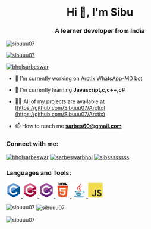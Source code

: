 <h1 align="center">Hi 👋, I'm Sibu</h1>
<h3 align="center">A learner developer from India</h3>

<p align="left"> <img src="https://komarev.com/ghpvc/?username=sibuuu07&label=Profile%20views&color=0e75b6&style=flat" alt="sibuuu07" /> </p>

<p align="left"> <a href="https://github.com/ryo-ma/github-profile-trophy"><img src="https://github-profile-trophy.vercel.app/?username=sibuuu07" alt="sibuuu07" /></a> </p>

<p align="left"> <a href="https://twitter.com/bholsarbeswar" target="blank"><img src="https://img.shields.io/twitter/follow/bholsarbeswar?logo=twitter&style=for-the-badge" alt="bholsarbeswar" /></a> </p>

- 🔭 I’m currently working on [Arctix WhatsApp-MD bot](https://github.com/Sibuuu07/Arctix)

- 🌱 I’m currently learning **Javascript,c,c++,c#**

- 👨‍💻 All of my projects are available at [https://github.com/Sibuuu07/Arctix](https://github.com/Sibuuu07/Arctix)

- 📫 How to reach me **sarbes60@gmail.com**

<h3 align="left">Connect with me:</h3>
<p align="left">
<a href="https://twitter.com/bholsarbeswar" target="blank"><img align="center" src="https://raw.githubusercontent.com/rahuldkjain/github-profile-readme-generator/master/src/images/icons/Social/twitter.svg" alt="bholsarbeswar" height="30" width="40" /></a>
<a href="https://fb.com/sarbeswarbhol" target="blank"><img align="center" src="https://raw.githubusercontent.com/rahuldkjain/github-profile-readme-generator/master/src/images/icons/Social/facebook.svg" alt="sarbeswarbhol" height="30" width="40" /></a>
<a href="https://instagram.com/sibssssssss" target="blank"><img align="center" src="https://raw.githubusercontent.com/rahuldkjain/github-profile-readme-generator/master/src/images/icons/Social/instagram.svg" alt="sibssssssss" height="30" width="40" /></a>
</p>

<h3 align="left">Languages and Tools:</h3>
<p align="left"> <a href="https://www.cprogramming.com/" target="_blank" rel="noreferrer"> <img src="https://raw.githubusercontent.com/devicons/devicon/master/icons/c/c-original.svg" alt="c" width="40" height="40"/> </a> <a href="https://www.w3schools.com/cpp/" target="_blank" rel="noreferrer"> <img src="https://raw.githubusercontent.com/devicons/devicon/master/icons/cplusplus/cplusplus-original.svg" alt="cplusplus" width="40" height="40"/> </a> <a href="https://www.w3schools.com/cs/" target="_blank" rel="noreferrer"> <img src="https://raw.githubusercontent.com/devicons/devicon/master/icons/csharp/csharp-original.svg" alt="csharp" width="40" height="40"/> </a> <a href="https://www.w3.org/html/" target="_blank" rel="noreferrer"> <img src="https://raw.githubusercontent.com/devicons/devicon/master/icons/html5/html5-original-wordmark.svg" alt="html5" width="40" height="40"/> </a> <a href="https://www.java.com" target="_blank" rel="noreferrer"> <img src="https://raw.githubusercontent.com/devicons/devicon/master/icons/java/java-original.svg" alt="java" width="40" height="40"/> </a> <a href="https://developer.mozilla.org/en-US/docs/Web/JavaScript" target="_blank" rel="noreferrer"> <img src="https://raw.githubusercontent.com/devicons/devicon/master/icons/javascript/javascript-original.svg" alt="javascript" width="40" height="40"/> </a> </p>

<p><img align="left" src="https://github-readme-stats.vercel.app/api/top-langs?username=sibuuu07&show_icons=true&locale=en&layout=compact" alt="sibuuu07" /></p>

<p>&nbsp;<img align="center" src="https://github-readme-stats.vercel.app/api?username=sibuuu07&show_icons=true&locale=en" alt="sibuuu07" /></p>

<p><img align="center" src="https://github-readme-streak-stats.herokuapp.com/?user=sibuuu07&" alt="sibuuu07" /></p>
